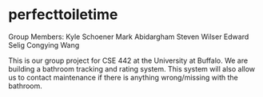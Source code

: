 # perfecttoiletime
Group Members:
Kyle Schoener
Mark Abidargham
Steven Wilser
Edward Selig
Congying Wang

This is our group project for CSE 442 at the University at Buffalo.
We are building a bathroom tracking and rating system.
This system will also allow us to contact maintenance if there is anything wrong/missing with the bathroom.
